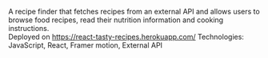 A recipe finder that fetches recipes from an external API and allows users to browse food recipes, read their nutrition information and cooking instructions. <br/>
Deployed on https://react-tasty-recipes.herokuapp.com/
Technologies: JavaScript, React, Framer motion, External API

